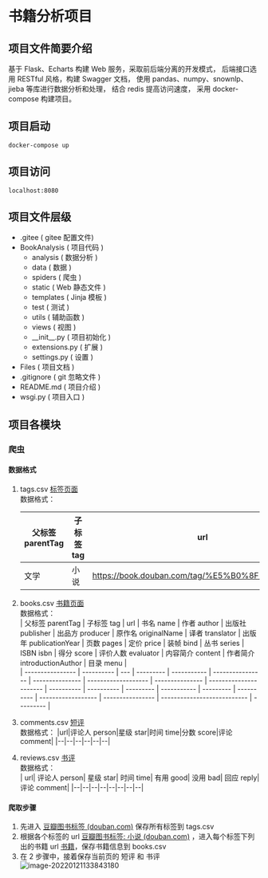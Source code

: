 # 书籍分析项目

## 项目文件简要介绍

基于 Flask、Echarts 构建 Web 服务，采取前后端分离的开发模式，
后端接口选用 RESTful 风格，构建 Swagger 文档，
使用 pandas、numpy、snownlp、jieba 等库进行数据分析和处理，
结合 redis 提高访问速度，
采用 docker-compose 构建项目。

## 项目启动

```shell
docker-compose up
```
## 项目访问
```out
localhost:8080
```
## 项目文件层级

- .gitee ( gitee 配置文件)
- BookAnalysis ( 项目代码 )
  - analysis ( 数据分析 )
  - data ( 数据 )
  - spiders ( 爬虫 )
  - static ( Web 静态文件 )
  - templates ( Jinja 模板 )
  - test ( 测试 )
  - utils ( 辅助函数 )
  - views ( 视图 )
  - \_\_init__.py ( 项目初始化 )
  - extensions.py ( 扩展 )
  - settings.py ( 设置 )
- Files ( 项目文档 )
- .gitignore ( git 忽略文件 )
- README.md ( 项目介绍 )
- wsgi.py ( 项目入口 )

## 项目各模块

### 爬虫

#### 数据格式

1. tags.csv [标签页面](https://book.douban.com/tag/?view=type&icn=index-sorttags-all)  
   数据格式：
   
    | 父标签 parentTag | 子标签 tag | url                                            | 数量 num |
    | ---------------- | ---------- | ---------------------------------------------- | -------- |
    | 文学             | 小说       | https://book.douban.com/tag/%E5%B0%8F%E8%AF%B4 | 200      |
   
2. books.csv [书籍页面](https://book.douban.com/tag/%E6%96%87%E5%AD%A6)  
   数据格式：  
    | 父标签 parentTag | 子标签 tag | url | 书名 name | 作者 author | 出版社 publisher | 出品方 producer | 原作名 originalName | 译者 translator | 出版年 publicationYear | 页数 pages | 定价 price | 装帧 bind | 丛书 series | ISBN isbn | 得分 score | 评价人数 evaluator | 内容简介 content | 作者简介 introductionAuthor | 目录 menu |  
    | ---------------- | ---------- | --- | --------- | ----------- | ---------------- | --------------- | ------------------- | --------------- | ---------------------- | ---------- | ---------- | --------- | ----------- | --------- | ---------- | ------------------ | ---------------- | --------------------------- | --------- |
    
1. comments.csv [短评](https://book.douban.com/subject/35534519/comments/)  
   数据格式：
    |url|评论人 person|星级 star|时间 time|分数 score|评论 comment|
    |--|--|--|--|--|--|

1. reviews.csv [书评](https://book.douban.com/subject/35534519/reviews)  
   数据格式：  
    | url| 评论人 person| 星级 star| 时间 time| 有用 good| 没用 bad| 回应 reply| 评论 comment|
    |--|--|--|--|--|--|--|--|

#### 爬取步骤

1. 先进入 [豆瓣图书标签 (douban.com)](https://book.douban.com/tag/?view=type&icn=index-sorttags-all) 保存所有标签到 tags.csv
2. 根据各个标签的 url [豆瓣图书标签: 小说 (douban.com)](https://book.douban.com/tag/小说) ，进入每个标签下列出的书籍 url [书籍](https://book.douban.com/subject/4913064/)，保存书籍信息到 books.csv
3. 在 2 步骤中，接着保存当前页的 短评 和 书评  
   <img src="https://gitee.com/ruanxinwei/image/raw/master/image/image-20220121133843180.png" alt="image-20220121133843180" />


